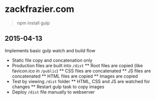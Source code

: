 # zackfrazier.com

> npm install
> gulp

## 2015-04-13

Implements basic gulp watch and build flow

* Static file copy and concatenation only
* Production files are built into `/dist`
** Root files are copied (like favicon.ico in `/public`)
** CSS files are concatenated
** JS files are concatenated
** HTML files are copied
** Images are copied
* Test by viewing `/dist` folder
** HTML, CSS and JS are watched for changes
** Restart gulp task to copy images
* Deploy `/dist` file manually to webserver
